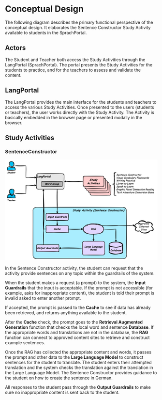 # Conceptual Design

The following diagram describes the primary functional perspective of the conceptual design. It elaborates the Sentence Constructor Study Activity available to students in the SprachPortal.

## Actors

The Student and Teacher both access the Study Activities through the LangPortal (SprachPortal). The portal presents the Study Activities for the students to practice, and for the teachers to assess and validate the content.

## LangPortal

The LangPortal provides the main interface for the students and teachers to access the various Study Activities. Once presented to the users (students or teachers), the user works directly with the Study Activity. The Activity is basically embedded in the browser page or presented modally in the browser.

## Study Activities

### SentenceConstructor


![Conceptual Application Diagram for Sentence Constructor](SentenceConstructorConceptualApplicationDiagram.png)

In the Sentence Constructor activity, the student can request that the activity provide sentences on any topic within the guardrails of the system.

When the student makes a request (a prompt) to the system, the **Input Guardrails** that the input is acceptable. If the prompt is not accessible (for example, asks for inappropriate content), the student is told their prompt is invalid asked to enter another prompt.

If accepted, the prompt is passed to the **Cache** to see if data has already been retrieved, and returns anything available to the student.

After the **Cache** check, the prompt goes to the **Retrieval Augmented Generation** function that checks the local word and sentence **Database**. If the appropriate words and translations are not in the database, the **RAG** function can connect to approved content sites to retrieve and construct example sentences.

Once the RAG has collected the appropriate content and words, it passes the prompt and other data to the **Large Language Model** to construct sentences for the student to translate. The student enters their attempted translation and the system checks the translation against the translation in the Large Language Model. The Sentence Constructor provides guidance to the student on how to create the sentence in German.

All responses to the student pass through the **Output Guardrails** to make sure no inappropriate content is sent back to the student.
